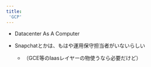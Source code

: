 ```yaml
---
title:
 'GCP'
---
```


- Datacenter As A Computer

- Snapchatとかは、もはや運用保守担当者がいないらしい
    - （GCE等のIaasレイヤーの物使うなら必要だけど）
